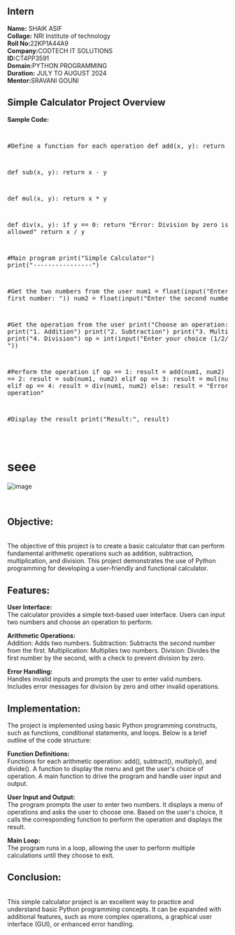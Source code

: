 <h2>Intern</h2>
<b>Name:</b> SHAIK ASIF<br>
<b>Collage:</b> NRI Institute of technology<BR>
<b>Roll No:</b>22KP1A44A9<BR>
<b>Company:</b>CODTECH IT SOLUTIONS<BR>
<b>ID:</b>CT4PP3591<BR>
<b>Domain:</b>PYTHON PROGRAMMING<BR>
<b>Duration:</b> JULY TO AUGUST 2024<BR>
<b>Mentor:</b>SRAVANI GOUNI<BR>

<h2>Simple Calculator Project Overview</h2>
<b>Sample Code:</b><br>
<pre>
  
#Define a function for each operation
def add(x, y):
  return x + y

def sub(x, y):
  return x - y

def mul(x, y):
  return x * y

def div(x, y):
  if y == 0:
    return "Error: Division by zero is not allowed"
  return x / y
  
#Main program
print("Simple Calculator")
print("----------------")

#Get the two numbers from the user
num1 = float(input("Enter the first number: "))
num2 = float(input("Enter the second number: "))

#Get the operation from the user
print("Choose an operation:")
print("1. Addition")
print("2. Subtraction")
print("3. Multiplication")
print("4. Division")
op = int(input("Enter your choice (1/2/3/4): "))

#Perform the operation
if op == 1:
  result = add(num1, num2)
elif op == 2:
  result = sub(num1, num2)
elif op == 3:
  result = mul(num1, num2)
elif op == 4:
  result = div(num1, num2)
else:
  result = "Error: Invalid operation"
  
#Display the result
print("Result:", result)
</pre><br>
# seee
![image](https://github.com/user-attachments/assets/8265ab10-35bb-4602-8141-8c09549c13e9)


<br>
<h2>Objective:</h2><br>
The objective of this project is to create a basic calculator that can perform fundamental arithmetic operations such as addition, subtraction, multiplication, and division. This project demonstrates the use of Python programming for developing a user-friendly and functional calculator.<br>

<h2>Features:</h2>

<b>User Interface:</b><br>
The calculator provides a simple text-based user interface.
Users can input two numbers and choose an operation to perform.<bR>

<b>Arithmetic Operations:</b><br>
Addition: Adds two numbers.
Subtraction: Subtracts the second number from the first.
Multiplication: Multiplies two numbers.
Division: Divides the first number by the second, with a check to prevent division by zero.<br>

<b>Error Handling:</b><br>
Handles invalid inputs and prompts the user to enter valid numbers.
Includes error messages for division by zero and other invalid operations.<br>

<h2>Implementation:</h2>
The project is implemented using basic Python programming constructs, such as functions, conditional statements, and loops. Below is a brief outline of the code structure:
<br>

<b>Function Definitions:</b><br>
Functions for each arithmetic operation: add(), subtract(), multiply(), and divide().
A function to display the menu and get the user's choice of operation.
A main function to drive the program and handle user input and output.<br>

<b>User Input and Output:</b><br>
The program prompts the user to enter two numbers.
It displays a menu of operations and asks the user to choose one.
Based on the user's choice, it calls the corresponding function to perform the operation and displays the result.<br>

<b>Main Loop:</b><br>
The program runs in a loop, allowing the user to perform multiple calculations until they choose to exit.<br>

<h2>Conclusion:</h2><br>
This simple calculator project is an excellent way to practice and understand basic Python programming concepts. It can be expanded with additional features, such as more complex operations, a graphical user interface (GUI), or enhanced error handling.



